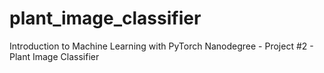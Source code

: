# plant_image_classifier
Introduction to Machine Learning with PyTorch Nanodegree - Project #2 - Plant Image Classifier
